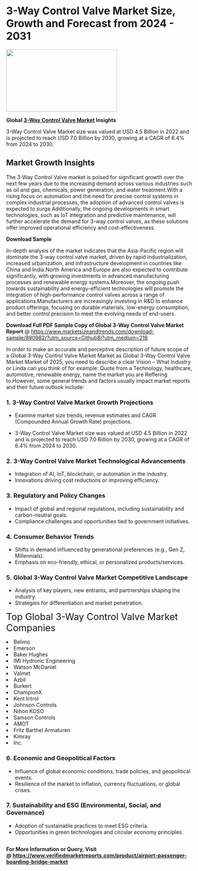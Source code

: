 <H1>3-Way Control Valve Market Size, Growth and Forecast from 2024 - 2031</H1><img class="aligncenter size-medium wp-image-584254" src="https://thirdeyenews.in/wp-content/uploads/2024/09/Global-Market-Research-300x168.jpeg" alt="" width="300" height="168" /><p><strong>Global&nbsp;<a href="https://www.marketsizeandtrends.com/download-sample/890982/?utm_source=Github8j?utm_medium=218">3-Way Control Valve Market</a> Insights</strong></p><p>3-Way Control Valve Market size was valued at USD 4.5 Billion in 2022 and is projected to reach USD 7.0 Billion by 2030, growing at a CAGR of 6.4% from 2024 to 2030.</p><p><h2>Market Growth Insights</h2> <p>The 3-Way Control Valve market is poised for significant growth over the next few years due to the increasing demand across various industries such as oil and gas, chemicals, power generation, and water treatment.With a rising focus on automation and the need for precise control systems in complex industrial processes, the adoption of advanced control valves is expected to surge.Additionally, the ongoing developments in smart technologies, such as IoT integration and predictive maintenance, will further accelerate the demand for 3-way control valves, as these solutions offer improved operational efficiency and cost-effectiveness.</p> <p><strong>Download Sample</strong></p> <p>In-depth analysis of the market indicates that the Asia-Pacific region will dominate the 3-way control valve market, driven by rapid industrialization, increased urbanization, and infrastructure development in countries like China and India.North America and Europe are also expected to contribute significantly, with growing investments in advanced manufacturing processes and renewable energy systems.Moreover, the ongoing push towards sustainability and energy-efficient technologies will promote the integration of high-performance control valves across a range of applications.Manufacturers are increasingly investing in R&D to enhance product offerings, focusing on durable materials, low-energy consumption, and better control precision to meet the evolving needs of end-users.</p> <p><span class=""><strong>Download Full PDF Sample Copy of Global 3-Way Control Valve Market Report</strong> @ <a href="https://www.marketsizeandtrends.com/download-sample/890982/?utm_source=Github8j?utm_medium=218" target="_blank">https://www.marketsizeandtrends.com/download-sample/890982/?utm_source=Github8j?utm_medium=218</a></span></p><p>In order to make an accurate and perceptive description of future scope of a Global&nbsp;3-Way Control Valve Market Market as Global&nbsp;3-Way Control Valve Market Market of 2025, you need to describe a clear Vision &ndash; What Industry or Linda can you think of for example: Quote from a Technology, healthcare, automotive, renewable energy, name the market you are Reffering to.However, some general trends and factors usually impact market reports and their future outlook include:</p><h3>1.&nbsp;<strong>3-Way Control Valve Market Growth Projections</strong></h3><ul><li>Examine market size trends, revenue estimates and CAGR (Compounded Annual Growth Rate) projections.</li><li><p>3-Way Control Valve Market size was valued at USD 4.5 Billion in 2022 and is projected to reach USD 7.0 Billion by 2030, growing at a CAGR of 6.4% from 2024 to 2030.</p></li></ul><h3>2.&nbsp;<strong>3-Way Control Valve Market Technological Advancements</strong></h3><ul><li>Integration of AI, IoT, blockchain, or automation in the industry.</li><li>Innovations driving cost reductions or improving efficiency.</li></ul><h3>3.&nbsp;<strong>Regulatory and Policy Changes</strong></h3><ul><li>Impact of global and regional regulations, including sustainability and carbon-neutral goals.</li><li>Compliance challenges and opportunities tied to government initiatives.</li></ul><h3>4.&nbsp;<strong>Consumer Behavior Trends</strong></h3><ul><li>Shifts in demand influenced by generational preferences (e.g., Gen Z, Millennials).</li><li>Emphasis on eco-friendly, ethical, or personalized products/services.</li></ul><h3>5.&nbsp;<strong>Global 3-Way Control Valve Market Competitive Landscape</strong></h3><ul><li>Analysis of key players, new entrants, and partnerships shaping the industry.</li><li>Strategies for differentiation and market penetration.</li></ul><p data-pm-slice="1 1 []"><span style="color: inherit; font-family: inherit; font-size: 25px;">Top Global 3-Way Control Valve Market Companies</span></p><div class="" data-test-id=""><p><li>Belimo</li><li> Emerson</li><li> Baker Hughes</li><li> IMI Hydronic Engineering</li><li> Watson McDaniel</li><li> Valmet</li><li> Azbil</li><li> Burkert</li><li> ChampionX</li><li> Kent Introl</li><li> Johnson Controls</li><li> Nihon KOSO</li><li> Samson Controls</li><li> AMOT</li><li> Fritz Barthel Armaturen</li><li> Kimray</li><li> Inc.</li></p></div><h3>6.&nbsp;<strong>Economic and Geopolitical Factors</strong></h3><ul><li>Influence of global economic conditions, trade policies, and geopolitical events.</li><li>Resilience of the market to inflation, currency fluctuations, or global crises.</li></ul><h3>7.&nbsp;<strong>Sustainability and ESG (Environmental, Social, and Governance)</strong></h3><ul><li>Adoption of sustainable practices to meet ESG criteria.</li><li>Opportunities in green technologies and circular economy principles.</li></ul><h2><strong style="font-size: 14px;">For More Information or Query, Visit @&nbsp;</strong><a style="background-color: #ffffff; font-size: 14px;" href="https://www.marketsizeandtrends.com/report/3-way-control-valve-market/" target="_blank">https://www.verifiedmarketreports.com/product/airport-passenger-boarding-bridge-market</a></h2>